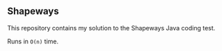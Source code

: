 ## Shapeways

This repository contains my solution to the Shapeways Java coding test.

Runs in ```O(n)``` time.
